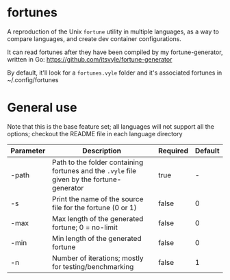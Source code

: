 # fortunes

A reproduction of the Unix `fortune` utility in multiple languages, as a way to compare languages, and create dev container configurations.

It can read fortunes after they have been compiled by my fortune-generator, written in Go: https://github.com/itsvyle/fortune-generator

By default, it'll look for a `fortunes.vyle` folder and it's associated fortunes in ~/.config/fortunes

# General use

Note that this is the base feature set; all languages will not support all the options; checkout the README file in each language directory

| Parameter | Description                                                                                | Required | Default |
| --------- | ------------------------------------------------------------------------------------------ | -------- | ------- |
| -path     | Path to the folder containing fortunes and the `.vyle` file given by the fortune-generator | true     | -       |
| -s        | Print the name of the source file for the fortune (0 or 1)                                 | false    | 0       |
| -max      | Max length of the generated fortune; 0 = no-limit                                          | false    | 0       |
| -min      | Min length of the generated fortune                                                        | false    | 0       |
| -n        | Number of iterations; mostly for testing/benchmarking                                      | false    | 1       |
